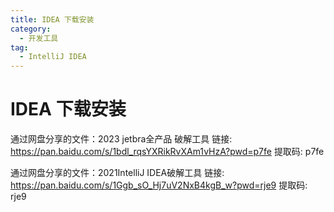 ```yaml
---
title: IDEA 下载安装
category:
  - 开发工具
tag:
  - IntelliJ IDEA
---
```


# IDEA 下载安装

通过网盘分享的文件：2023 jetbra全产品 破解工具
链接: https://pan.baidu.com/s/1bdl_rqsYXRikRvXAm1vHzA?pwd=p7fe 提取码: p7fe

通过网盘分享的文件：2021IntelliJ IDEA破解工具
链接: https://pan.baidu.com/s/1Ggb_sO_Hj7uV2NxB4kgB_w?pwd=rje9 提取码: rje9